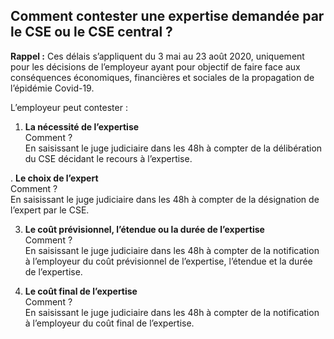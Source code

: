 ## Comment contester une expertise demandée par le CSE ou le CSE central ? 

__Rappel :__ Ces délais s’appliquent du 3 mai au 23 août 2020, uniquement pour les décisions de l’employeur ayant pour objectif de faire face aux conséquences économiques, financières et sociales de la propagation de l’épidémie Covid-19. 

L’employeur peut contester : 

1. __La nécessité de l’expertise__<br>
Comment ? <br>
En saisissant le juge judiciaire dans les 48h à compter de la délibération du CSE décidant le recours à l’expertise. 

. __Le choix de l’expert__<br>
Comment ? <br>
En saisissant le juge judiciaire dans les 48h à compter de la désignation de l’expert par le CSE. 

3. __Le coût prévisionnel, l’étendue ou la durée de l’expertise__<br>
Comment ? <br>
En saisissant le juge judiciaire dans les 48h à compter de la notification à l’employeur du coût prévisionnel de l’expertise, l’étendue et la durée de l’expertise. 

4. __Le coût final de l’expertise__<br>
Comment ? <br>
En saisissant le juge judiciaire dans les 48h à compter de la notification à l’employeur du coût final de l’expertise. 
